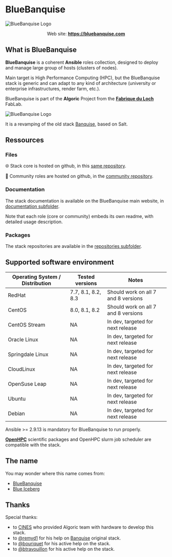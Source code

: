 # BlueBanquise
![BlueBanquise Logo](resources/pictures/BlueBanquise_logo_large.svg)

<p align="center">
  Web site: <a href="https://bluebanquise.com"><b>https://bluebanquise.com</b></a>
</p>

## What is BlueBanquise

**BlueBanquise** is a coherent **Ansible** roles collection, designed to deploy and manage large group of hosts (clusters of nodes).

Main target is High Performance Computing (HPC), but the BlueBanquise stack is generic and can adapt to any kind of architecture (university or enterprise infrastructures, render farm, etc.).

BlueBanquise is part of the **Algoric** Project from the [**Fabrique du Loch**](https://www.lafabriqueduloch.org/fr/accueil/) FabLab.

![BlueBanquise Logo](resources/pictures/FabriqueDuLochAlgoric_logo_large.svg)

It is a revamping of the old stack [Banquise](https://github.com/oxedions/banquise), based on Salt.

## Ressources

### Files

:globe_with_meridians: Stack core is hosted on github, in this [same repository](https://github.com/bluebanquise/bluebanquise).

:milky_way: Community roles are hosted on github, in the [community repository](https://github.com/bluebanquise/community).

### Documentation

The stack documentation is available on the BlueBanquise main website, in [documentation subfolder](https://bluebanquise.com/documentation/).

Note that each role (core or community) embeds its own readme, with detailed usage description.

### Packages

The stack repositories are available in the [repositories subfolder](https://bluebanquise.com/repository/).

## Supported software environment

| Operating System / Distribution | Tested versions    | Notes                               |
| ------------------------------- | ------------------ | ----------------------------------- |
| RedHat                          | 7.7, 8.1, 8.2, 8.3 | Should work on all 7 and 8 versions |
| CentOS                          | 8.0, 8.1, 8.2      | Should work on all 7 and 8 versions |
| CentOS Stream                   | NA                 | In dev, targeted for next release   |
| Oracle Linux                    | NA                 | In dev, targeted for next release   |
| Springdale Linux                | NA                 | In dev, targeted for next release   |
| CloudLinux                      | NA                 | In dev, targeted for next release   |
| OpenSuse Leap                   | NA                 | In dev, targeted for next release   |
| Ubuntu                          | NA                 | In dev, targeted for next release   |
| Debian                          | NA                 | In dev, targeted for next release   |

Ansible >= 2.9.13 is mandatory for BlueBanquise to run properly.

**[OpenHPC](https://openhpc.community/downloads/)** scientific packages and OpenHPC slurm job scheduler are compatible with the stack.

## The name

You may wonder where this name comes from:

* [BlueBanquise](https://en.wikipedia.org/wiki/File:Blue_iceberg_in_the_Ilulissat_icefjord.jpg)
* [Blue Iceberg](https://en.wikipedia.org/wiki/Blue_iceberg)

## Thanks

Special thanks:

* to [CINES](https://www.cines.fr/en/) who provided Algoric team with hardware to develop this stack.
* to [@remyd1](https://github.com/remyd1) for his help on [Banquise](https://github.com/oxedions/banquise) original stack.
* to [@bouriquet](https://github.com/bouriquet) for his active help on the stack.
* to [@btravouillon](https://github.com/btravouillon) for his active help on the stack.
